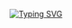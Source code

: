<div align="center">

<a href="https://git.io/typing-svg"><img src="https://readme-typing-svg.demolab.com?font=Bungee+Shade&size=50&pause=1000&color=F710B1&center=true&width=910&height=100&lines=I'm+V-F-C-F-C_ADEEN;പെണ്ണിനെ നമ്പിയോ അവന്റെ ജീവിതം ഊ**** യിരിക്കും. അതൊരു പ്രപഞ്ച സത്യമാണ് ചേട്ടാ.🔥" alt="Typing SVG" /></a>
